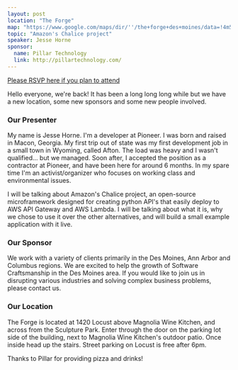 ```yaml
---
layout: post
location: "The Forge"
map: "https://www.google.com/maps/dir/''/the+forge+des+moines/data=!4m5!4m4!1m0!1m2!1m1!1s0x87ee991d8dca415f:0x84112296254b6c27?sa=X&ved=0ahUKEwjZyL6P2MrRAhVk7IMKHbjFA6wQ9RcIeDAL"
topic: "Amazon's Chalice project"
speaker: Jesse Horne
sponsor:
  name: Pillar Technology
  link: http://pillartechnology.com/
---
```


[Please RSVP here if you plan to attend](https://www.eventbrite.com/e/pyowa-aws-chalice-tickets-31644725225)

Hello everyone, we're back! It has been a long long long while but we have a new location, some new sponsors and some new people involved.

### Our Presenter

My name is Jesse Horne. I'm a developer at Pioneer. I was born and raised in Macon, Georgia. My first trip out of state was my first development job in a small town in Wyoming, called Afton. The load was heavy and I wasn't qualified... but we managed. Soon after, I accepted the position as a contractor at Pioneer, and have been here for around 6 months. In my spare time I'm an activist/organizer who focuses on working class and environmental issues.

I will be talking about Amazon's Chalice project, an open-source microframework designed for creating python API's that easily deploy to AWS API Gateway and AWS Lambda. I will be talking about what it is, why we chose to use it over the other alternatives, and will build a small example application with it live.

### Our Sponsor

We work with a variety of clients primarily in the Des Moines, Ann Arbor and Columbus regions. We are excited to help the growth of Software Craftsmanship in the Des Moines area. If you would like to join us in disrupting various industries and solving complex business problems, please contact us.

### Our Location

The Forge is located at 1420 Locust above Magnolia Wine Kitchen, and across from the Sculpture Park. Enter through the door on the parking lot side of the building, next to Magnolia Wine Kitchen's outdoor patio. Once inside head up the stairs. Street parking on Locust is free after 6pm.


Thanks to Pillar for providing pizza and drinks!
